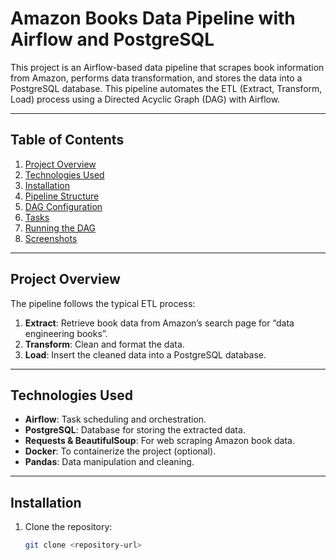 # Amazon Books Data Pipeline with Airflow and PostgreSQL

This project is an Airflow-based data pipeline that scrapes book information from Amazon, performs data transformation, and stores the data into a PostgreSQL database. This pipeline automates the ETL (Extract, Transform, Load) process using a Directed Acyclic Graph (DAG) with Airflow.

---

## Table of Contents
1. [Project Overview](#project-overview)
2. [Technologies Used](#technologies-used)
3. [Installation](#installation)
4. [Pipeline Structure](#pipeline-structure)
5. [DAG Configuration](#dag-configuration)
6. [Tasks](#tasks)
7. [Running the DAG](#running-the-dag)
8. [Screenshots](#screenshots)

---

## Project Overview
The pipeline follows the typical ETL process:
1. **Extract**: Retrieve book data from Amazon’s search page for “data engineering books”.
2. **Transform**: Clean and format the data.
3. **Load**: Insert the cleaned data into a PostgreSQL database.

---

## Technologies Used
- **Airflow**: Task scheduling and orchestration.
- **PostgreSQL**: Database for storing the extracted data.
- **Requests & BeautifulSoup**: For web scraping Amazon book data.
- **Docker**: To containerize the project (optional).
- **Pandas**: Data manipulation and cleaning.

---

## Installation
1. Clone the repository:
   ```bash
   git clone <repository-url>
